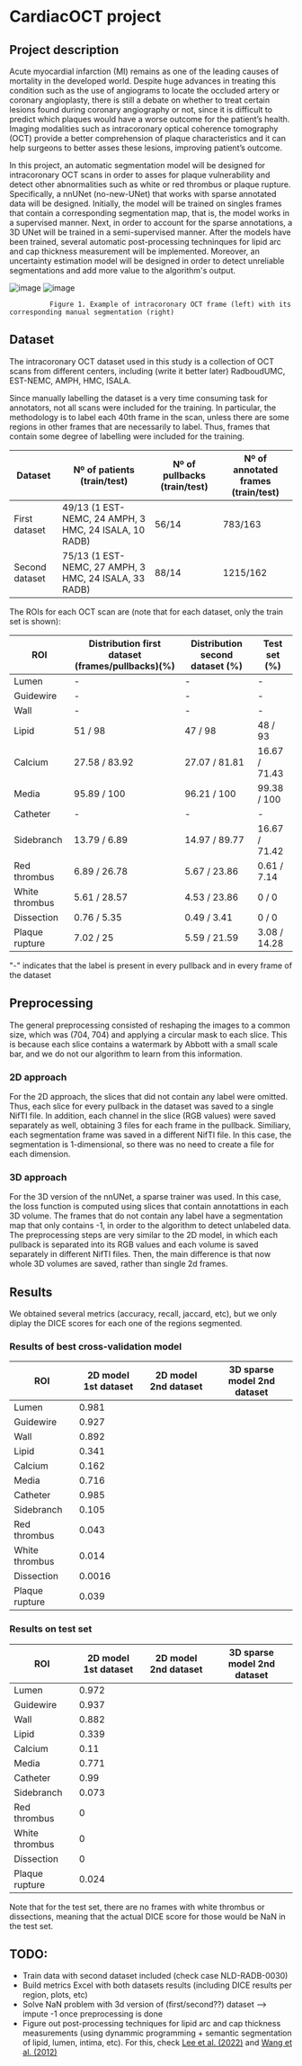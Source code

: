 # CardiacOCT project

## Project description

Acute myocardial infarction (MI) remains as one of the leading causes of mortality in the developed world. Despite huge advances in treating this condition such as the use of angiograms to locate the occluded artery or coronary angioplasty, there is still a debate on whether to treat certain lesions found during coronary angiography or not, since it is difficult to predict which plaques would have a worse outcome for the patient’s health. Imaging modalities such as intracoronary optical coherence tomography (OCT) provide a better comprehension of plaque characteristics and it can help surgeons to better asses these lesions, improving patient’s outcome.

In this project, an automatic segmentation model will be designed for intracoronary OCT scans in order to asses for plaque vulnerability and detect other abnormalities such as white or red thrombus or plaque rupture. Specifically, a nnUNet (no-new-UNet) that works with sparse annotated data will be designed. Initially, the model will be trained on singles frames that contain a corresponding segmentation map, that is, the model works in a supervised manner. Next, in order to account for the sparse annotations, a 3D UNet will be trained in a semi-supervised manner. After the models have been trained, several automatic post-processing techninques for lipid arc and cap thickness measurement will be implemented. Moreover, an uncertainty estimation model will be designed in order to detect unreliable segmentations and add more value to the algorithm's output.


![image](https://user-images.githubusercontent.com/37450737/220990629-a658d95a-8c3b-4fb9-9289-d44a6c1d26d3.png) 
![image](https://user-images.githubusercontent.com/37450737/220990554-bb602dce-e69f-4a0e-ad8e-163e607415e6.png) 

              Figure 1. Example of intracoronary OCT frame (left) with its corresponding manual segmentation (right) 


## Dataset

The intracoronary OCT dataset used in this study is a collection of OCT scans from different centers, including (write it better later) RadboudUMC, EST-NEMC, AMPH, HMC, ISALA.

Since manually labelling the dataset is a very time consuming task for annotators, not all scans were included for the training. In particular, the methodology is to label each 40th frame in the scan, unless there are some regions in other frames that are necessarily to label. Thus, frames that contain some degree of labelling were included for the training. 

| Dataset  | Nº of patients (train/test) | Nº of pullbacks (train/test) | Nº of annotated frames (train/test)
| ------------- | ------------- | -------------  | -------------
| First dataset  | 49/13 (1 EST-NEMC, 24 AMPH, 3 HMC, 24 ISALA, 10 RADB)  | 56/14  | 783/163
| Second dataset  | 75/13 (1 EST-NEMC, 27 AMPH, 3 HMC, 24 ISALA, 33 RADB)  | 88/14  | 1215/162 


The ROIs for each OCT scan are (note that for each dataset, only the train set is shown):

| ROI  | Distribution first dataset (frames/pullbacks)(%) | Distribution second dataset (%) | Test set (%)
| ------------- | ------------- | ------------- | -------------  
| Lumen  | - | - | -
| Guidewire  | - | - | -
| Wall | - | - | -
| Lipid | 51 / 98 | 47 / 98 | 48 / 93
| Calcium | 27.58 / 83.92 | 27.07 / 81.81 | 16.67 / 71.43
| Media | 95.89 / 100 | 96.21 / 100 | 99.38 / 100
| Catheter | - | - | -
| Sidebranch | 13.79 / 6.89 | 14.97 / 89.77 | 16.67 / 71.42
| Red thrombus | 6.89 / 26.78 | 5.67 / 23.86 | 0.61 / 7.14
| White thrombus | 5.61 / 28.57 | 4.53 / 23.86 | 0 / 0
| Dissection | 0.76 / 5.35 | 0.49 / 3.41 | 0 / 0
| Plaque rupture | 7.02 / 25 | 5.59 / 21.59 | 3.08 / 14.28


"-" indicates that the label is present in every pullback and in every frame of the dataset


## Preprocessing

The general preprocessing consisted of reshaping the images to a common size, which was (704, 704) and applying a circular mask to each slice. This is because each slice contains a watermark by Abbott with a small scale bar, and we do not our algorithm to learn from this information.

### 2D approach

For the 2D approach, the slices that did not contain any label were omitted. Thus, each slice for every pullback in the dataset was saved to a single NifTI file. In addition, each channel in the slice (RGB values) were saved separately as well, obtaining 3 files for each frame in the pullback. Similiary, each segmentation frame was saved in a different NifTI file. In this case, the segmentation is 1-dimensional, so there was no need to create a file for each dimension.

### 3D approach

For the 3D version of the nnUNet, a sparse trainer was used. In this case, the loss function is computed using slices that contain annotattions in each 3D volume. The frames that do not contain any label have a segmentation map that only contains -1, in order to the algorithm to detect unlabeled data. The preprocessing steps are very similar to the 2D model, in which each pullback is separated into its RGB values and each volume is saved separately in different NifTI files. Then, the main difference is that now whole 3D volumes are saved, rather than single 2d frames.


## Results

We obtained several metrics (accuracy, recall, jaccard, etc), but we only diplay the DICE scores for each one of the regions segmented.

### Results of best cross-validation model


| ROI  | 2D model 1st dataset | 2D model 2nd dataset | 3D sparse model 2nd dataset 
| ------------- | -------------- | -------------- | --------------  
| Lumen  | 0.981
| Guidewire  | 0.927
| Wall | 0.892
| Lipid | 0.341
| Calcium | 0.162
| Media | 0.716
| Catheter | 0.985
| Sidebranch | 0.105 
| Red thrombus | 0.043 
| White thrombus | 0.014  
| Dissection | 0.0016 
| Plaque rupture | 0.039 


### Results on test set


| ROI  | 2D model 1st dataset | 2D model 2nd dataset | 3D sparse model 2nd dataset 
| ------------- | -------------- | -------------- | --------------
| Lumen  | 0.972
| Guidewire  | 0.937
| Wall | 0.882
| Lipid | 0.339
| Calcium | 0.11
| Media | 0.771
| Catheter | 0.99
| Sidebranch | 0.073 
| Red thrombus | 0 
| White thrombus | 0  
| Dissection | 0 
| Plaque rupture | 0.024

Note that for the test set, there are no frames with white thrombus or dissections, meaning that the actual DICE score for those would be NaN in the test set.


## TODO:
 - Train data with second dataset included (check case NLD-RADB-0030)
 - Build metrics Excel with both datasets results (including DICE results per region, plots, etc)
 - Solve NaN problem with 3d version of (first/second??) dataset --> impute -1 once preprocessing is done
 - Figure out post-processing techniques for lipid arc and cap thickness measurements (using dynammic programming + semantic segmentation of lipid, lumen, intima, etc). 
 For this, check [Lee et al. (2022)](https://www.nature.com/articles/s41598-022-24884-1) and [Wang et al. (2012)](https://www.ncbi.nlm.nih.gov/pmc/articles/PMC3370980/)


